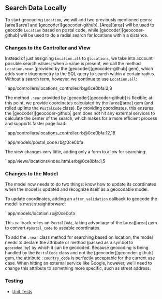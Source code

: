 ## Search Data Locally

To start geocoding `Location`, we will add two previously mentioned gems:
[area][area] and [geocoder][geocoder-github]. [Area][area] will be used to
geocode `Location` based on postal code, while [geocoder][geocoder-github]
will be used to do a radial search for locations within a distance.

### Changes to the Controller and View

Instead of just assigning `Location.all` to `@locations`, we take into account
possible search values; when a value is present, we call the method
`Location.near` (provided by the [geocoder][geocoder-github] gem), which adds
some trigonometry to the SQL query to search within a certain radius. Without
a search term, however, we continue to use `Location.all`:

` app/controllers/locations_controller.rb@0ce0bfa:2,8

The method `.near` provided by [geocoder][geocoder-github] is flexible; at
this point, we provide coordinates calculated by the [area][area] gem (and
rolled up into the `PostalCode` class). By providing coordinates, this ensures
the [geocoder][geocoder-github] gem does not hit any external services to
calculate the center of the search, which makes for a more efficient process
and supports faster page load:

` app/controllers/locations_controller.rb@0ce0bfa:12,18

` app/models/postal_code.rb@0ce0bfa

The view changes very little, adding only a form to allow for searching:

` app/views/locations/index.html.erb@0ce0bfa:1,5

### Changes to the Model

The model now needs to do two things: know how to update its coordinates when
the model is updated and recognize itself as a geocodable model.

To update coordinates, adding an `after_validation` callback to geocode the
model is most straightforward:

` app/models/location.rb@0ce0bfa

This callback relies on `PostalCode`, taking advantage of the [area][area] gem
to convert `#postal_code` to useable coordinates.

To add the `.near` class method for searching based on location, the model
needs to declare the attribute or method (passed as a symbol to `geocoded_by`)
by which it can be geocoded.  Because geocoding is being handled by the
`PostalCode` class and not the [geocoder][geocoder-github] gem, the attribute
`:country_code` is perfectly acceptable for the current use case. When hitting
an external service like Google, however, we'll need to change this attribute
to something more specific, such as street address.

### Testing
* [Unit Tests](#unit-tests)
